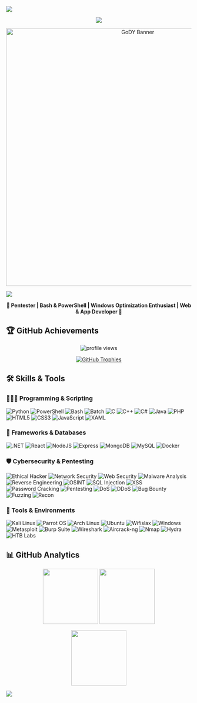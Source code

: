 <!-- Divider -->
<img src="https://user-images.githubusercontent.com/73097560/115834477-dbab4500-a447-11eb-908a-139a6edaec5c.gif">


<p align="center">
  <a href="https://github.com/DenverCoder1/readme-typing-svg">
    <img src="https://readme-typing-svg.herokuapp.com?font=Fira+Code&color=00FFFF&size=25&center=true&vCenter=true&width=700&height=100&lines=Pentester+and+Cybersecurity+Enthusiast;Windows+Optimization+Specialist;Bash+%26+PowerShell+Scripter;Web+%26+App+Developer;Always+learning+and+improving...">
  </a>
</p>

<p align="center">
  <img src="GoDY-banner.png" alt="GoDY Banner" width="700"/>
</p>

<!-- Divider -->
<img src="https://user-images.githubusercontent.com/73097560/115834477-dbab4500-a447-11eb-908a-139a6edaec5c.gif">


<p align="center">
  <strong>👾 Pentester | Bash & PowerShell | Windows Optimization Enthusiast | Web & App Developer 👾</strong>
</p>



## 🏆 GitHub Achievements  

<p align="center">
  <img src="https://komarev.com/ghpvc/?username=gody4u&label=Profile%20views&color=00FFFF&style=flat" alt="profile views" />
</p>

<p align="center">
  <a href="https://github.com/ryo-ma/github-profile-trophy">
    <img src="https://github-profile-trophy.vercel.app/?username=gody4u&theme=onestar&margin-w=10&margin-h=10&no-frame=true&no-bg=true" alt="GitHub Trophies"/>
  </a>
</p>


## 🛠️ Skills & Tools  

### 👨🏻‍💻 Programming & Scripting  
![Python](https://img.shields.io/badge/Python-3776AB?logo=python&logoColor=white)
![PowerShell](https://img.shields.io/badge/PowerShell-5.1+-blue?logo=powershell&logoColor=white)
![Bash](https://img.shields.io/badge/Bash-4EAA25?logo=gnu-bash&logoColor=white)
![Batch](https://img.shields.io/badge/Batch-Scripting-F0DB4F?logo=windows&logoColor=black)
![C](https://img.shields.io/badge/Script-00599C?logo=c&logoColor=white)
![C++](https://img.shields.io/badge/C++-00599C?logo=cplusplus&logoColor=white)
![C#](https://img.shields.io/badge/C%23-239120?logo=csharp&logoColor=white)
![Java](https://img.shields.io/badge/Java-ED8B00?logo=openjdk&logoColor=white)
![PHP](https://img.shields.io/badge/PHP-777BB4?logo=php&logoColor=white)
![HTML5](https://img.shields.io/badge/HTML5-E34F26?logo=html5&logoColor=white)
![CSS3](https://img.shields.io/badge/CSS3-1572B6?logo=css3&logoColor=white)
![JavaScript](https://img.shields.io/badge/JavaScript-F7DF1E?logo=javascript&logoColor=black)
![XAML](https://img.shields.io/badge/XAML-512BD4?logo=dotnet&logoColor=white)


### 🧩 Frameworks & Databases  
![.NET](https://img.shields.io/badge/.NET-512BD4?logo=dotnet&logoColor=white)
![React](https://img.shields.io/badge/React-20232A?logo=react&logoColor=61DAFB)
![NodeJS](https://img.shields.io/badge/Node.js-43853D?logo=node.js&logoColor=white)
![Express](https://img.shields.io/badge/Express.js-404D59?logo=express&logoColor=white)
![MongoDB](https://img.shields.io/badge/MongoDB-4EA94B?logo=mongodb&logoColor=white)
![MySQL](https://img.shields.io/badge/MySQL-005C84?logo=mysql&logoColor=white)
![Docker](https://img.shields.io/badge/Docker-🐳-2496ED)


### 🛡️ Cybersecurity & Pentesting  
![Ethical Hacker](https://img.shields.io/badge/Ethical%20Hacker-💻-green)
![Network Security](https://img.shields.io/badge/Network%20Security-🌐-0078D6)
![Web Security](https://img.shields.io/badge/Web%20Security-🕸️-FF4500)
![Malware Analysis](https://img.shields.io/badge/Malware%20Analysis-🐛-800080)
![Reverse Engineering](https://img.shields.io/badge/Reverse%20Engineering-🔧-FFA500)
![OSINT](https://img.shields.io/badge/OSINT-🔍-00CED1)
![SQL Injection](https://img.shields.io/badge/SQL%20Injection-💉-FF0000)
![XSS](https://img.shields.io/badge/XSS-💥-FF6347)
![Password Cracking](https://img.shields.io/badge/Password%20Cracking-🔑-DAA520)
![Pentesting](https://img.shields.io/badge/Pentesting-⚡-red)
![DoS](https://img.shields.io/badge/DoS-Attacks-FF0000)
![DDoS](https://img.shields.io/badge/DDoS-Attacks-FF4500)
![Bug Bounty](https://img.shields.io/badge/Bug%20Bounty-💥-orange)
![Fuzzing](https://img.shields.io/badge/Fuzzing-🧪-purple)
![Recon](https://img.shields.io/badge/Reconnaissance-🛰️-blue)


### 🧰 Tools & Environments  
![Kali Linux](https://img.shields.io/badge/Kali-Linux-0078D6?logo=kalilinux&logoColor=white)
![Parrot OS](https://img.shields.io/badge/Parrot-OS-3DDC84?logo=parrotsecurity&logoColor=white)
![Arch Linux](https://img.shields.io/badge/Arch-Linux-A31010?logo=archlinux&logoColor=white)
![Ubuntu](https://img.shields.io/badge/Ubuntu-E95420?logo=ubuntu&logoColor=white)
![Wifislax](https://img.shields.io/badge/Wifislax-Linux-000000?logo=wifislax&logoColor=white)
![Windows](https://img.shields.io/badge/Windows-10|11-0078D6?logo=windows&logoColor=white)
![Metasploit](https://img.shields.io/badge/Metasploit-💀-990000)
![Burp Suite](https://img.shields.io/badge/Burp%20Suite-🕷️-A52A2A)
![Wireshark](https://img.shields.io/badge/Wireshark-📡-008080)
![Aircrack-ng](https://img.shields.io/badge/Aircrack--ng-Suite-black)
![Nmap](https://img.shields.io/badge/Nmap-🔎-007FFF)
![Hydra](https://img.shields.io/badge/Hydra-BruteForce-red)
![HTB Labs](https://img.shields.io/badge/HTB-Labs-black?style=square&logo=hackthebox&logoColor=green)


## 📊 GitHub Analytics  

<p align="center">
  <img src="https://github-readme-stats.vercel.app/api?username=gody4u&show_icons=true&theme=radical&hide_title=true" height="150px"/>
  <img src="https://github-readme-stats.vercel.app/api/top-langs/?username=gody4u&layout=compact&theme=radical" height="150px"/>
</p>

<p align="center">
  <img src="https://github-readme-streak-stats.herokuapp.com/?user=gody4u&theme=radical" height="150px"/>
</p>

<!-- Divider -->
<img src="https://user-images.githubusercontent.com/73097560/115834477-dbab4500-a447-11eb-908a-139a6edaec5c.gif">

